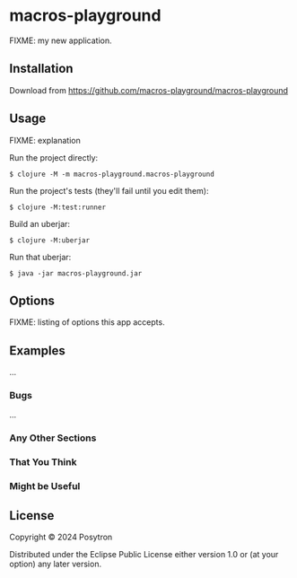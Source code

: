 # macros-playground

FIXME: my new application.

## Installation

Download from https://github.com/macros-playground/macros-playground

## Usage

FIXME: explanation

Run the project directly:

    $ clojure -M -m macros-playground.macros-playground

Run the project's tests (they'll fail until you edit them):

    $ clojure -M:test:runner

Build an uberjar:

    $ clojure -M:uberjar

Run that uberjar:

    $ java -jar macros-playground.jar

## Options

FIXME: listing of options this app accepts.

## Examples

...

### Bugs

...

### Any Other Sections
### That You Think
### Might be Useful

## License

Copyright © 2024 Posytron

Distributed under the Eclipse Public License either version 1.0 or (at
your option) any later version.
